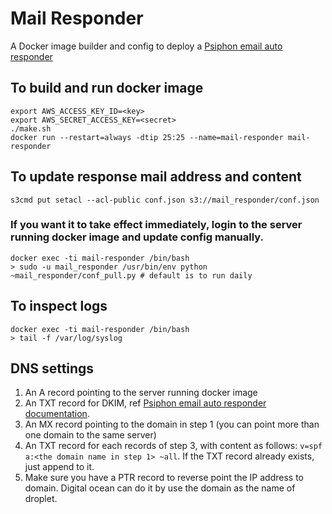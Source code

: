 # Mail Responder

A Docker image builder and config to deploy a [Psiphon email auto responder](https://bitbucket.org/psiphon/psiphon-circumvention-system/src/860d7dd76509861b66895ba514ac66ab82cec332/EmailResponder?at=default)

## To build and run docker image
```
export AWS_ACCESS_KEY_ID=<key>
export AWS_SECRET_ACCESS_KEY=<secret>
./make.sh
docker run --restart=always -dtip 25:25 --name=mail-responder mail-responder
```

## To update response mail address and content
```
s3cmd put setacl --acl-public conf.json s3://mail_responder/conf.json
```

### If you want it to take effect immediately, login to the server running docker image and update config manually.
```
docker exec -ti mail-responder /bin/bash
> sudo -u mail_responder /usr/bin/env python ~mail_responder/conf_pull.py # default is to run daily
```

## To inspect logs
```
docker exec -ti mail-responder /bin/bash
> tail -f /var/log/syslog
```

## DNS settings
1. An A record pointing to the server running docker image
2. An TXT record for DKIM, ref [Psiphon email auto responder documentation](https://bitbucket.org/psiphon/psiphon-circumvention-system/src/860d7dd76509861b66895ba514ac66ab82cec332/EmailResponder?at=default).
3. An MX record pointing to the domain in step 1 (you can point more than one domain to the same server)
4. An TXT record for each records of step 3, with content as follows: `v=spf a:<the domain name in step 1> ~all`. If the TXT record already exists, just append to it.
4. Make sure you have a PTR record to reverse point the IP address to domain. Digital ocean can do it by use the domain as the name of droplet.
